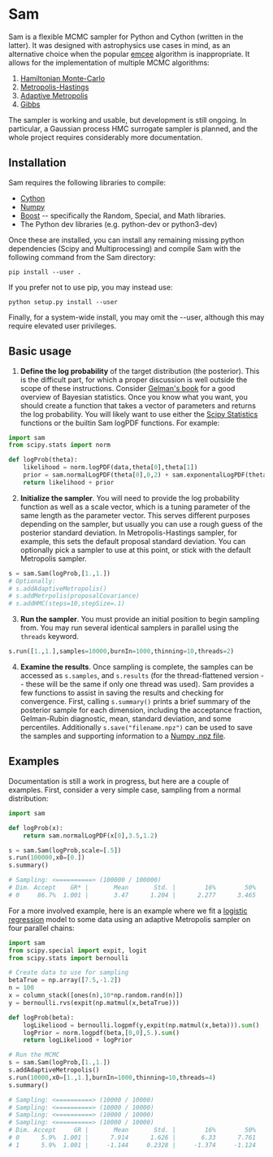 Sam
===

Sam is a flexible MCMC sampler for Python and Cython (written in the latter).  It was designed with astrophysics use cases in mind, as an alternative choice when the popular [emcee](http://dfm.io/emcee/current/) algorithm is inappropriate.  It allows for the implementation of multiple MCMC algorithms:

1. [Hamiltonian Monte-Carlo](https://en.wikipedia.org/wiki/Hamiltonian_Monte_Carlo)
2. [Metropolis-Hastings](https://en.wikipedia.org/wiki/Metropolis%E2%80%93Hastings_algorithm)
3. [Adaptive Metropolis](https://projecteuclid.org/euclid.bj/1080222083)
4. [Gibbs](https://en.wikipedia.org/wiki/Gibbs_sampling)

The sampler is working and usable, but development is still ongoing.  In particular, a Gaussian process HMC surrogate sampler is planned, and the whole project requires considerably more documentation.

Installation
------------
Sam requires the following libraries to compile:

* [Cython](https://cython.org/)
* [Numpy](http://www.numpy.org/)
* [Boost](https://www.boost.org/) -- specifically the Random, Special, and Math libraries.
* The Python dev libraries (e.g. python-dev or python3-dev)

Once these are installed, you can install any remaining missing python dependencies (Scipy and Multiprocessing) and compile Sam with the following command from the Sam directory:

`pip install --user .`

If you prefer not to use pip, you may instead use:

`python setup.py install --user`

Finally, for a system-wide install, you may omit the --user, although this may require elevated user privileges.

Basic usage
-------------
1. **Define the log probability** of the target distribution (the posterior).  This is the difficult part, for which a proper discussion is well outside the scope of these instructions.  Consider [Gelman's book](http://www.stat.columbia.edu/~gelman/book/) for a good overview of Bayesian statistics.  Once you know what you want, you should create a function that takes a vector of parameters and returns the log probability.  You will likely want to use either the [Scipy Statistics](https://docs.scipy.org/doc/scipy/reference/stats.html) functions or the builtin Sam logPDF functions.  For example:

```python
import sam
from scipy.stats import norm

def logProb(theta):
    likelihood = norm.logPDF(data,theta[0],theta[1])
    prior = sam.normalLogPDF(theta[0],0,2) + sam.exponentalLogPDF(theta[1],3)
    return likelihood + prior
```

2. **Initialize the sampler**.  You will need to provide the log probability function as well as a scale vector, which is a tuning parameter of the same length as the parameter vector.  This serves different purposes depending on the sampler, but usually you can use a rough guess of the posterior standard deviation.  In Metropolis-Hastings sampler, for example, this sets the default proposal standard deviation.  You can optionally pick a sampler to use at this point, or stick with the default Metropolis sampler.

```python
s = sam.Sam(logProb,[1.,1.])
# Optionally:
# s.addAdaptiveMetropolis()
# s.addMetrpolis(proposalCovariance)
# s.addHMC(steps=10,stepSize=.1)
```

3. **Run the sampler**.  You must provide an initial position to begin sampling from.  You may run several identical samplers in parallel using the ```threads``` keyword.

```python
s.run([1.,1.],samples=10000,burnIn=1000,thinning=10,threads=2)
```

4. **Examine the results**.  Once sampling is complete, the samples can be accessed as ```s.samples```, and ```s.results``` (for the thread-flattened version -- these will be the same if only one thread was used).  Sam provides a few functions to assist in saving the results and checking for convergence.  First, calling ```s.summary()``` prints a brief summary of the posterior sample for each dimension, including the acceptance fraction, Gelman-Rubin diagnostic, mean, standard deviation, and some percentiles.  Additionally ```s.save("filename.npz")``` can be used to save the samples and supporting information to a [Numpy .npz file](https://docs.scipy.org/doc/numpy-1.15.1/reference/generated/numpy.savez.html).

Examples
-------------
Documentation is still a work in progress, but here are a couple of examples.  First, consider a very simple case, sampling from a normal distribution:
```python
import sam

def logProb(x):
    return sam.normalLogPDF(x[0],3.5,1.2)

s = sam.Sam(logProb,scale=[.5])
s.run(100000,x0=[0.])
s.summary()

# Sampling: <==========> (100000 / 100000)          
# Dim. Accept    GR* |       Mean       Std. |        16%        50%        84%
# 0     86.7%  1.001 |       3.47      1.204 |      2.277      3.465      4.667
```

For a more involved example, here is an example where we fit a [logistic regression](https://en.wikipedia.org/wiki/Logistic_regression) model to some data using an adaptive Metropolis sampler on four parallel chains:
```python
import sam
from scipy.special import expit, logit
from scipy.stats import bernoulli

# Create data to use for sampling
betaTrue = np.array([7.5,-1.2])
n = 100
x = column_stack([ones(n),10*np.random.rand(n)])
y = bernoulli.rvs(expit(np.matmul(x,betaTrue)))

def logProb(beta):
    logLikeliood = bernoulli.logpmf(y,expit(np.matmul(x,beta))).sum()
    logPrior = norm.logpdf(beta,[0,0],5.).sum()
    return logLikeliood + logPrior

# Run the MCMC
s = sam.Sam(logProb,[1.,1.])
s.addAdaptiveMetropolis()
s.run(10000,x0=[1.,1.],burnIn=1000,thinning=10,threads=4)
s.summary()

# Sampling: <==========> (10000 / 10000)          
# Sampling: <==========> (10000 / 10000)          
# Sampling: <==========> (10000 / 10000)          
# Sampling: <==========> (10000 / 10000)          
# Dim. Accept     GR |       Mean       Std. |        16%        50%        84%
# 0      5.9%  1.001 |      7.914      1.626 |       6.33      7.761      9.544
# 1      5.9%  1.001 |     -1.144     0.2328 |     -1.374     -1.124    -0.9185
```

